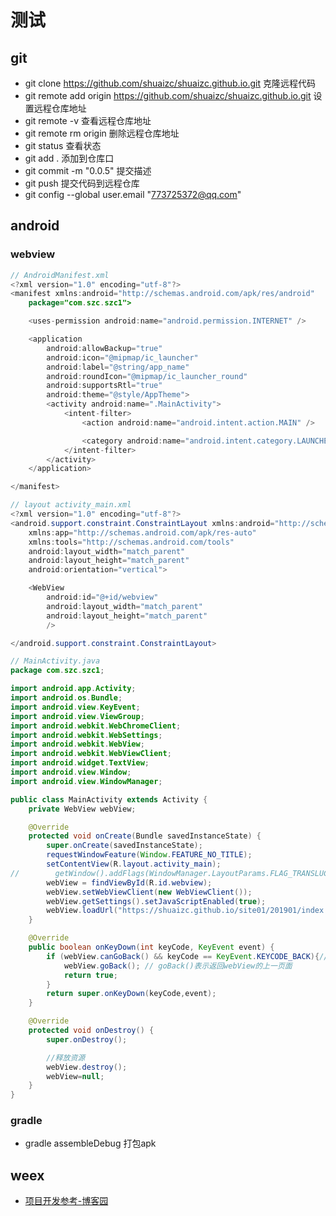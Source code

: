 # 测试

## git
 - git clone https://github.com/shuaizc/shuaizc.github.io.git   克隆远程代码
 - git remote add origin https://github.com/shuaizc/shuaizc.github.io.git   设置远程仓库地址
 - git remote -v   查看远程仓库地址
 - git remote rm origin   删除远程仓库地址
 - git status   查看状态
 - git add .   添加到仓库口
 - git commit -m "0.0.5"   提交描述
 - git push   提交代码到远程仓库
 - git config --global user.email "773725372@qq.com"



## android

### webview
```java
// AndroidManifest.xml
<?xml version="1.0" encoding="utf-8"?>
<manifest xmlns:android="http://schemas.android.com/apk/res/android"
    package="com.szc.szc1">

    <uses-permission android:name="android.permission.INTERNET" />

    <application
        android:allowBackup="true"
        android:icon="@mipmap/ic_launcher"
        android:label="@string/app_name"
        android:roundIcon="@mipmap/ic_launcher_round"
        android:supportsRtl="true"
        android:theme="@style/AppTheme">
        <activity android:name=".MainActivity">
            <intent-filter>
                <action android:name="android.intent.action.MAIN" />

                <category android:name="android.intent.category.LAUNCHER" />
            </intent-filter>
        </activity>
    </application>

</manifest>

// layout activity_main.xml
<?xml version="1.0" encoding="utf-8"?>
<android.support.constraint.ConstraintLayout xmlns:android="http://schemas.android.com/apk/res/android"
    xmlns:app="http://schemas.android.com/apk/res-auto"
    xmlns:tools="http://schemas.android.com/tools"
    android:layout_width="match_parent"
    android:layout_height="match_parent"
    android:orientation="vertical">

    <WebView
        android:id="@+id/webview"
        android:layout_width="match_parent"
        android:layout_height="match_parent"
        />

</android.support.constraint.ConstraintLayout>

// MainActivity.java
package com.szc.szc1;

import android.app.Activity;
import android.os.Bundle;
import android.view.KeyEvent;
import android.view.ViewGroup;
import android.webkit.WebChromeClient;
import android.webkit.WebSettings;
import android.webkit.WebView;
import android.webkit.WebViewClient;
import android.widget.TextView;
import android.view.Window;
import android.view.WindowManager;

public class MainActivity extends Activity {
    private WebView webView;

    @Override
    protected void onCreate(Bundle savedInstanceState) {
        super.onCreate(savedInstanceState);
        requestWindowFeature(Window.FEATURE_NO_TITLE);
        setContentView(R.layout.activity_main);
//        getWindow().addFlags(WindowManager.LayoutParams.FLAG_TRANSLUCENT_STATUS);
        webView = findViewById(R.id.webview);
        webView.setWebViewClient(new WebViewClient());
        webView.getSettings().setJavaScriptEnabled(true);
        webView.loadUrl("https://shuaizc.github.io/site01/201901/index.html");
    }

    @Override
    public boolean onKeyDown(int keyCode, KeyEvent event) {
        if (webView.canGoBack() && keyCode == KeyEvent.KEYCODE_BACK){//点击返回按钮的时候判断有没有上一页
            webView.goBack(); // goBack()表示返回webView的上一页面
            return true;
        }
        return super.onKeyDown(keyCode,event);
    }

    @Override
    protected void onDestroy() {
        super.onDestroy();

        //释放资源
        webView.destroy();
        webView=null;
    }
}
```

### gradle
 - gradle assembleDebug   打包apk

## weex
 - [项目开发参考-博客园](https://www.cnblogs.com/crazycode2/p/7976049.html)